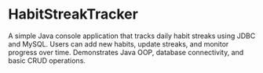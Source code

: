 # HabitStreakTracker
A simple Java console application that tracks daily habit streaks using JDBC and MySQL. Users can add new habits, update streaks, and monitor progress over time. Demonstrates Java OOP, database connectivity, and basic CRUD operations.

